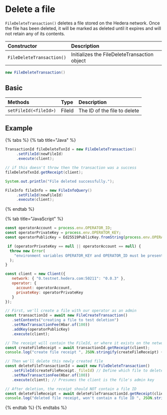 # Delete a file

`FileDeleteTransaction()` deletes a file stored on the Hedera network. Once the file has been deleted, it will be marked as deleted until it expires and will not retain any of its contents.

| Constructor | Description |
| :--- | :--- |
| `FileDeleteTransaction()` | Initializes the FileDeleteTransaction object |

```java
new FileDeleteTransaction()
```

## Basic

| Methods | Type | Description |
| :--- | :--- | :--- |
| `setFileId(<fileId>)` | FileId | The ID of the file to delete |

## Example

{% tabs %}
{% tab title="Java" %}
```java
TransactionId fileDeleteTxnId = new FileDeleteTransaction()
     .setFileId(newFileId)
     .execute(client);

// if this doesn't throw then the transaction was a success
fileDeleteTxnId.getReceipt(client);

System.out.println("File deleted successfully.");

FileInfo fileInfo = new FileInfoQuery()
     .setFileId(newFileId)
     .execute(client);
```
{% endtab %}

{% tab title="JavaScript" %}
```javascript
const operatorAccount = process.env.OPERATOR_ID;
const operatorPrivateKey = process.env.OPERATOR_KEY;
const operatorPublicKey = Ed25519PublicKey.fromString(process.env.OPERATOR_PUB_KEY);

 if (operatorPrivateKey == null || operatorAccount == null) {
  throw new Error(
    "environment variables OPERATOR_KEY and OPERATOR_ID must be present"
  );
}

const client = new Client({
   network: { "0.testnet.hedera.com:50211": "0.0.3" },
   operator: {
     account: operatorAccount,
     privateKey: operatorPrivateKey
   }
});

// First, we'll create a file with our operator as an admin
const transactionId = await new FileCreateTransaction()
   .setContents("creating a file to test deletion")
   .setMaxTransactionFee(Hbar.of(100))
   .addKey(operatorPublicKey)
   .execute(client);

// The receipt will contain the FileId, or where it exists on the network
const createFileReceipt = await transactionId.getReceipt(client);
console.log("create file receipt ", JSON.stringify(createFileReceipt) + "\n");

// Then we'll delete this newly created file
const deleteFileTransactionId = await new FileDeleteTransaction()
   .setFileId(createFileReceipt._fileId) // Define which file to delete
   .setMaxTransactionFee(Hbar.of(100))
   .execute(client); // Presumes the client is the file's admin key

// After deletion, the receipt should NOT contain a file ID
const deleteFileReceipt = await deleteFileTransactionId.getReceipt(client);
console.log("deleted file receipt, won't contain a file ID ", JSON.stringify(deleteFileReceipt) + "\n");  
```
{% endtab %}
{% endtabs %}


